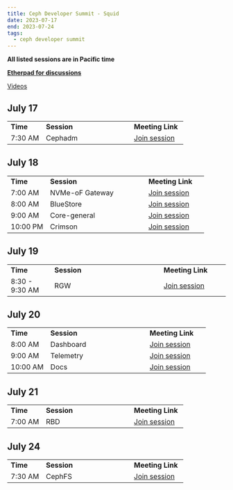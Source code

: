 ```yaml
---
title: Ceph Developer Summit - Squid
date: 2023-07-17
end: 2023-07-24
tags:
  - ceph developer summit
---
```


<strong>All listed sessions are in Pacific time</strong>

<strong><a href="https://pad.ceph.com/p/cds-squid">Etherpad for
discussions</a></strong>


<a class="button" href="https://www.youtube.com/playlist?list=PLrBUGiINAakO4pEqO5GUCQvbkTHcKshT8">Videos</a>

## July 17

<table>
  <tr>
   <td width="20%"><strong>Time</strong>
   </td>
   <td width="50%"><strong>Session</strong>
   </td>
   <td width="30%"><strong>Meeting Link</strong>
   </td>
  </tr>
  <tr>
   <td>7:30 AM
   </td>
   <td>Cephadm
   </td>
   <td><a href="https://meet.google.com/vxa-edgu-ceb?hs=224">Join session</a>
   </td>
  </tr>
</table>

## July 18

<table>
  <tr>
   <td width="20%"><strong>Time</strong>
   </td>
   <td width="50%"><strong>Session</strong>
   </td>
   <td width="30%"><strong>Meeting Link</strong>
   </td>
  </tr>
  <tr>
   <td>7:00 AM
   </td>
   <td>NVMe-oF Gateway
   </td>
   <td><a href="https://meet.google.com/nsu-emxe-ixk?hs=224">Join session</a>
   </td>
  </tr>
  <tr>
   <td>8:00 AM
   </td>
   <td>BlueStore
   </td>
   <td><a href="https://meet.google.com/rxt-hrmf-hdn?hs=224">Join session</a>
   </td>
  </tr>
  <tr>
   <td>9:00 AM
   </td>
   <td>Core-general
   </td>
   <td><a href="https://meet.google.com/tix-zbpe-rbv?hs=224">Join session</a>
   </td>
  </tr>
  <tr>
   <td>10:00 PM
   </td>
   <td>Crimson
   </td>
   <td><a href="https://meet.google.com/hqk-xufq-jfh?hs=224">Join session</a>
   </td>
  </tr>
</table>

## July 19

<table>
  <tr>
   <td width="20%"><strong>Time</strong>
   </td>
   <td width="50%"><strong>Session</strong>
   </td>
   <td width="30%"><strong>Meeting Link</strong>
   </td>
  </tr>
  <tr>
   <td>8:30 - 9:30 AM
   </td>
   <td>RGW
   </td>
   <td><a href="https://meet.google.com/syp-hrud-wko?hs=224">Join session</a>
   </td>
  </tr>
</table>

## July 20

<table>
  <tr>
   <td width="20%"><strong>Time</strong>
   </td>
   <td width="50%"><strong>Session</strong>
   </td>
   <td width="30%"><strong>Meeting Link</strong>
   </td>
  </tr>
  <tr>
   <td>8:00 AM
   </td>
   <td>Dashboard
   </td>
   <td><a href="https://meet.google.com/vxu-rncp-qea?hs=224">Join session</a>
   </td>
  </tr>
  <tr>
   <td>9:00 AM
   </td>
   <td>Telemetry
   </td>
   <td><a href="https://meet.google.com/cep-adon-nww?hs=224">Join session</a>
   </td>
  </tr>
  <tr>
   <td>10:00 AM
   </td>
   <td>Docs
   </td>
   <td><a href="https://meet.google.com/kxq-zywr-mjg?hs=224">Join session</a>
   </td>
  </tr>
</table>

## July 21

<table>
  <tr>
   <td width="20%"><strong>Time</strong>
   </td>
   <td width="50%"><strong>Session</strong>
   </td>
   <td width="30%"><strong>Meeting Link</strong>
   </td>
  </tr>
  <tr>
   <td>7:00 AM
   </td>
   <td>RBD
   </td>
   <td><a href="https://meet.google.com/usj-qgxq-jjp?hs=224">Join session</a>
   </td>
  </tr>
</table>

## July 24

<table>
  <tr>
   <td width="20%"><strong>Time</strong>
   </td>
   <td width="50%"><strong>Session</strong>
   </td>
   <td width="30%"><strong>Meeting Link</strong>
   </td>
  </tr>
  <tr>
   <td>7:30 AM
   </td>
   <td>CephFS
   </td>
   <td><a href="https://meet.google.com/xkq-rwkv-iyx?hs=224">Join session</a>
   </td>
  </tr>
</table>
